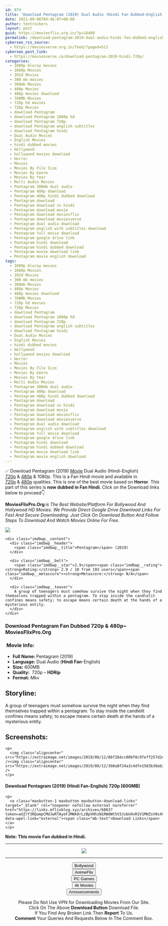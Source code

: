 ```yaml
---
id: 874
title: 'Download Pentagram (2019) Dual Audio (Hindi Fan Dubbed-English) 720p [600MB]'
date: 2021-09-06T04:46:07+00:00
author: tentrockers
layout: post
guid: https://moviesflix.org.in/?p=16489
permalink: /download-pentagram-2019-dual-audio-hindi-fan-dubbed-english-720p-600mb/
cyberseo_rss_source:
  - https://moviesverse.org.in/feed/?paged=511
cyberseo_post_link:
  - https://moviesverse.co/download-pentagram-2019-hindi-720p/
categories:
  - 1080p bluray movies
  - 1080p Movies
  - 2019 Movies
  - 300 mb movies
  - 300mb Movies
  - 480p Movies
  - 480p movies download
  - 700Mb Movies
  - 720p hd movies
  - 720p Movies
  - download Pentagram
  - download Pentagram 1080p hd
  - download Pentagram 720p
  - download Pentagram english subtitles
  - download Pentagram hindi
  - Dual Audio Movies
  - English Movies
  - hindi dubbed movies
  - Hollywood
  - hollywood movies download
  - Horror
  - Movies
  - Movies By File Size
  - Movies By Genre
  - Movies By Year
  - Multi Audio Movies
  - Pentagram 300mb dual audio
  - Pentagram 480p download
  - Pentagram 480p hindi dubbed download
  - Pentagram download
  - Pentagram download in hindi
  - Pentagram download movie
  - Pentagram download moviesflix
  - Pentagram download moviesverse
  - Pentagram dual audio download
  - Pentagram english with subtitles download
  - Pentagram full movie download
  - Pentagram google drive link
  - Pentagram hindi download
  - Pentagram hindi dubbed download
  - Pentagram movie download link
  - Pentagram movie english download
tags:
  - 1080p bluray movies
  - 1080p Movies
  - 2019 Movies
  - 300 mb movies
  - 300mb Movies
  - 480p Movies
  - 480p movies download
  - 700Mb Movies
  - 720p hd movies
  - 720p Movies
  - download Pentagram
  - download Pentagram 1080p hd
  - download Pentagram 720p
  - download Pentagram english subtitles
  - download Pentagram hindi
  - Dual Audio Movies
  - English Movies
  - hindi dubbed movies
  - Hollywood
  - hollywood movies download
  - Horror
  - Movies
  - Movies By File Size
  - Movies By Genre
  - Movies By Year
  - Multi Audio Movies
  - Pentagram 300mb dual audio
  - Pentagram 480p download
  - Pentagram 480p hindi dubbed download
  - Pentagram download
  - Pentagram download in hindi
  - Pentagram download movie
  - Pentagram download moviesflix
  - Pentagram download moviesverse
  - Pentagram dual audio download
  - Pentagram english with subtitles download
  - Pentagram full movie download
  - Pentagram google drive link
  - Pentagram hindi download
  - Pentagram hindi dubbed download
  - Pentagram movie download link
  - Pentagram movie english download
---
```

<div class="thecontent clearfix">
  <p>
    ✅ Download Pentagram (2019) <a href="https://moviesverse.co/category/movies/" data-wpel-link="internal">Movie</a> Dual Audio (Hindi-English) <a href="https://moviesverse.co/720p-movies/" data-wpel-link="internal">720p</a>&nbsp;&&nbsp;<a href="https://moviesverse.co/480p-movies/" data-wpel-link="internal">480p</a> & 1080p. This is a Fan Hindi movie and available in <a href="https://moviesverse.co/720p-movies/" data-wpel-link="internal">720p</a>&nbsp;&&nbsp;<a href="https://moviesverse.co/480p-movies/" data-wpel-link="internal">480p</a> qualities. This is one of the best movie based on <strong>Horror</strong>. This part of this series is <strong>now dubbed in Fan <span>Hindi.&nbsp;</span></strong><span>Click on the Download links below to proceed👇</span>
  </p>
  
  <p>
    <strong><span>MoviesFlixPro.Org&nbsp;</span></strong><em>is The Best Website/Platform For Bollywood And Hollywood HD Movies. We Provide Direct Google Drive Download Links For Fast And Secure Downloading. Just Click On Download Button And Follow Steps To&nbsp;Download And Watch Movies Online For Free.</em>
  </p>
  
  <div class="imdbwp imdbwp--movie dark">
    <div class="imdbwp__thumb">
      <a class="imdbwp__link" target="_blank" title="Pentagram" href="https://www.imdb.com/title/tt7711764/" rel="nofollow external noopener noreferrer" data-wpel-link="external"><img class="imdbwp__img" src="https://m.media-amazon.com/images/M/MV5BZDU1MDRmMmEtYzA4OS00NjM3LTk3MWQtNWUxZTI0Y2E0ZWIwXkEyXkFqcGdeQXVyMjA5MTAwNDI@._V1_SX300.jpg" /></a>
    </div>
    
    <div class="imdbwp__content">
      <div class="imdbwp__header">
        <span class="imdbwp__title">Pentagram</span> (2019)
      </div>
      
      <div class="imdbwp__belt">
        <span class="imdbwp__star">2.9</span><span class="imdbwp__rating"><strong>Rating:</strong> 2.9 / 10 from 193 users</span><span class="imdbwp__metascore"><strong>Metascore:</strong> N/A</span>
      </div>
      
      <div class="imdbwp__teaser">
        A group of teenagers must somehow survive the night when they find themselves trapped within a pentagram. To stay inside the candlelit confines means safety; to escape means certain death at the hands of a mysterious entity.
      </div>
    </div>
  </div>
  
  <h3>
    <span>Download Pentagram Fan Dubbed 720p & 480p~ MoviesFlixPro.Org</span>
  </h3>
  
  <h3>
    <span>&nbsp;Movie Info:&nbsp;</span>
  </h3>
  
  <ul>
    <li>
      <strong>Full Name: </strong>Pentagram (2019)
    </li>
    <li>
      <strong>Language:</strong> Dual Audio (<span><strong>Hindi Fan</strong></span>-English)
    </li>
    <li>
      <strong>Size:</strong> 600MB
    </li>
    <li>
      <strong>Quality:</strong>&nbsp; 720p – <span><strong>HDRip</strong></span>
    </li>
    <li>
      <strong>Format:</strong>&nbsp;Mkv
    </li>
  </ul>
  
  <h2>
    <span>Storyline:</span>
  </h2>
  
  <p>
    A group of teenagers must somehow survive the night when they find themselves trapped within a pentagram. To stay inside the candlelit confines means safety; to escape means certain death at the hands of a mysterious entity.
  </p>
  
  <div class="summary_text">
    <h2>
      <span>Screenshots:</span>
    </h2>
    
    <p>
      <img class="aligncenter" src="https://extraimage.net/images/2019/08/12/86f264cc00bf8c9feff257d2d67dfa05.jpg" /><img class="aligncenter" src="https://extraimage.net/images/2019/08/12/3b0a8f24a3c4dfe1583b30ab251dee51.jpg" />
    </p>
  </div>
  
  <div class="inline canwrap">
    <h4>
      <span>Download Pentagram (2019) (Hindi Fan-</span><span>English) 720p [600MB]</span>
    </h4>
    
    <p>
      <a class="maxbutton-1 maxbutton maxbutton-download-links" target="_blank" rel="noopener nofollow external noreferrer" href="https://links.mflixblog.xyz/archives/6863?token=aUZrY3RQampCMUJwRTAyeFJMWk0rLzBpVHhzN1RWdWt5V3JsbU4vR1V1MHZsV0s4V1RZakYySnRiVmlQaEF3UQ" data-wpel-link="external"><span class="mb-text">Download Links</span></a>
    </p>
  </div>
  
  <div class="inline canwrap">
    <div class="inline canwrap">
      <div class="inline canwrap">
        <div class="inline canwrap">
          <p>
            <span><strong>Note: This movie Fan dubbed in Hindi.</strong></span>
          </p>
        </div>
      </div>
    </div>
  </div>
</div>

<center>
  </p> 
  
  <hr />
  
  <p>
    <a href="http://gdrivepro.xyz/join.php" data-wpel-link="external" target="_blank" rel="nofollow external noopener noreferrer"><img src="https://i.imgur.com/FhMdWdW.png" /></a>
  </p>
  
  <hr />
  
  <p>
    <a href="https://dogemovies.xyz" target="_blank" data-wpel-link="external" rel="nofollow external noopener noreferrer"><button class="button button5">Bollywood</button></a><br /> <a href="https://animeflix.in" target="_blank" data-wpel-link="external" rel="nofollow external noopener noreferrer"><button class="button button5">AnimeFlix</button></a><br /> <a href="https://gamesflix.net/" target="_blank" data-wpel-link="external" rel="nofollow external noopener noreferrer"><button class="button button5">PC Games</button></a><br /> <a href="https://uhdmovies.in" target="_blank" data-wpel-link="external" rel="nofollow external noopener noreferrer"><button class="button button5">4k Movies</button></a><br /> <a href="https://moviesverse.co/announcements/" target="_blank" data-wpel-link="internal" rel="noopener"><button class="button button5">Announcements</button></a>
  </p>
  
  <div class="alert alert-danger">
    Please Do Not Use VPN for Downloading Movies From Our Site.
  </div>
  
  <div class="alert alert-success">
    Click On The Above <strong>Download Button</strong> Download File.
  </div>
  
  <div class="alert alert-warning">
    If You Find Any Broken Link Then <strong>Report</strong> To Us.
  </div>
  
  <div class="alert alert-info">
    <strong>Comment</strong> Your Queries And Requests Below In The Comment Box.
  </div>
  
  <p>
    </center>
  </p>